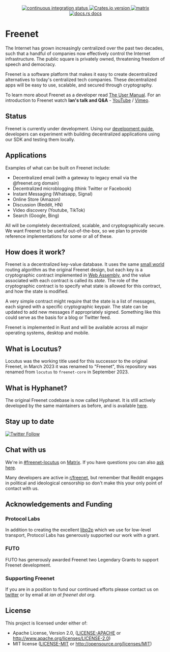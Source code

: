 <div align="center">
  <!-- Github Actions -->
  <a href="https://github.com/freenet/freenet-core/actions/workflows/ci.yml">
    <img src="https://img.shields.io/github/actions/workflow/status/freenet/locutus/ci.yml?branch=main&label=tests&style=flat-square" alt="continuous integration status" />
  </a>
  <a href="https://crates.io/crates/freenet">
    <img src="https://img.shields.io/crates/v/freenet.svg?style=flat-square"
    alt="Crates.io version" />
  </a>
  <a href="https://matrix.to/#/#freenet-locutus:matrix.org">
    <img src="https://img.shields.io/matrix/freenet-locutus:matrix.org?label=matrix&logo=matrix&style=flat-square" alt="matrix" />
  </a>
  <a href="https://docs.rs/freenet">
    <img src="https://img.shields.io/badge/docs-latest-blue.svg?style=flat-square&label=api%20docs"
      alt="docs.rs docs" />
  </a>
</div>

# Freenet

The Internet has grown increasingly centralized over the past two decades, such
that a handful of companies now effectively control the Internet infrastructure.
The public square is privately owned, threatening freedom of speech and
democracy.

Freenet is a software platform that makes it easy to create decentralized
alternatives to today's centralized tech companies. These decentralized apps
will be easy to use, scalable, and secured through cryptography.

To learn more about Freenet as a developer read [The User
Manual](https://docs.freenet.org/). For an introduction to Freenet watch **Ian's
talk and Q&A** - [YouTube](https://youtu.be/d31jmv5Tx5k) /
[Vimeo](https://vimeo.com/manage/videos/740461100).

## Status

Freenet is currently under development. Using our [development
guide](https://docs.freenet.org/tutorial.html), developers can experiment with
building decentralized applications using our SDK and testing them locally.

## Applications

Examples of what can be built on Freenet include:

- Decentralized email (with a gateway to legacy email via the @freenet.org
  domain)
- Decentralized microblogging (think Twitter or Facebook)
- Instant Messaging (Whatsapp, Signal)
- Online Store (Amazon)
- Discussion (Reddit, HN)
- Video discovery (Youtube, TikTok)
- Search (Google, Bing)

All will be completely decentralized, scalable, and cryptographically secure. We
want Freenet to be useful out-of-the-box, so we plan to provide reference
implementations for some or all of these.

## How does it work?

Freenet is a decentralized key-value database. It uses the same [small
world](https://freenetproject.org/assets/papers/lic.pdf) routing algorithm as
the original Freenet design, but each key is a cryptographic contract
implemented in [Web Assembly](https://webassembly.org/), and the value
associated with each contract is called its _state_. The role of the
cryptographic contract is to specify what state is allowed for this contract,
and how the state is modified.

A very simple contract might require that the state is a list of messages, each
signed with a specific cryptographic keypair. The state can be updated to add
new messages if appropriately signed. Something like this could serve as the
basis for a blog or Twitter feed.

Freenet is implemented in Rust and will be available across all major operating
systems, desktop and mobile.

## What is Locutus?

Locutus was the working title used for this successor to the original Freenet,
in March 2023 it was renamed to "Freenet", this repository was
renamed from `locutus` to `freenet-core` in September 2023.

## What is Hyphanet?

The original Freenet codebase is now called Hyphanet. It is still actively
developed by the same maintainers as before, and is available
[here](https://www.hyphanet.org).

## Stay up to date

[![Twitter
Follow](https://img.shields.io/twitter/follow/freenetorg?color=%2300EE00&logo=twitter&style=plastic)](https://twitter.com/FreenetOrg)

## Chat with us

We're in [#freenet-locutus](https://matrix.to/#/#freenet-locutus:matrix.org) on
[Matrix](https://matrix.org/). If you have questions you can also [ask
here](https://github.com/freenet/freenet-core/discussions).

Many developers are active in [r/freenet](https://www.reddit.com/r/Freenet/),
but remember that Reddit engages in political and ideological censorship so
don't make this your only point of contact with us.

## Acknowledgements and Funding

### Protocol Labs

In addition to creating the excellent
[libp2p](https://github.com/libp2p/rust-libp2p) which we use for low-level
transport, Protocol Labs has generously supported our work with a grant.

### FUTO

FUTO has generously awarded Freenet two Legendary Grants to support Freenet
development.

### Supporting Freenet

If you are in a position to fund our continued efforts please contact us on
[twitter](https://twitter.com/FreenetOrg) or by email at _ian at freenet dot
org_.

## License

This project is licensed under either of:

- Apache License, Version 2.0, ([LICENSE-APACHE](LICENSE-APACHE) or
  <http://www.apache.org/licenses/LICENSE-2.0>)
- MIT license ([LICENSE-MIT](LICENSE-MIT) or
  <http://opensource.org/licenses/MIT>)
